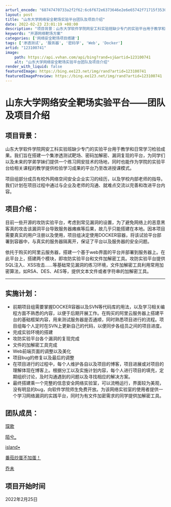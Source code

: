 ```yaml
---
arturl_encode: "68747470733a2f2f62:6c6f672e6373646e2e6e65742f71715f35303836303233322f:61727469636c652f64657461696c732f313233313030373431"
layout: post
title: "山东大学网络安全靶场实验平台团队及项目介绍"
date: 2022-02-23 23:01:19 +08:00
description: "项目背景：山东大学软件学院网安工科实验班缺少专门的实验平台用于教学和日常学习检验成果。我们旨在搭建一"
keywords: "开源网络靶场方案"
categories: ['网络安全靶场项目搭建']
tags: ['渗透测试', '服务器', '密码学', 'Web', 'Docker']
artid: "123100741"
image:
    path: https://api.vvhan.com/api/bing?rand=sj&artid=123100741
    alt: "山东大学网络安全靶场实验平台团队及项目介绍"
render_with_liquid: false
featuredImage: https://bing.ee123.net/img/rand?artid=123100741
featuredImagePreview: https://bing.ee123.net/img/rand?artid=123100741
---
```


# 山东大学网络安全靶场实验平台——团队及项目介绍

## 项目背景：

山东大学软件学院网安工科实验班缺少专门的实验平台用于教学和日常学习检验成果。我们旨在搭建一个集渗透测试靶场、密码加解密、漏洞复现的平台，为同学们以及未来的学弟学妹们提供一个练习网安技术的场地，同时也能作为学院的实验平台给相关课程的教学提供检验学习成果的平台乃至改进授课模式。
  
项目组部分成员有校外网络空间安全企业实习的经历，以及学校内部老师的指导。我们计划在项目过程中通过与企业及老师的沟通、就难点交流以完善和改进平台内容。

## 项目介绍：

目前一些开源的攻防实验平台，考虑到常见漏洞的设置，为了避免网络上的恶意黑客真的攻击该漏洞平台导致服务器瘫痪等后果，故几乎只能搭建在本地。因本项目需要真实的用户注册以及使用，项目组决定使用DOCKER容器，将该试验平台部署到容器中，与真实的服务器隔离开，保证了平台以及服务器的安全问题。
  
依托于购买的阿里云服务器，搭建一个基于web界面的平台并部署到服务器上。在此平台上，搭建两个模块，即攻防实验平台和文件加解密工具。攻防实验平台提供SQL注入、XSS攻击……等基础常见漏洞的练习环境，文件加解密工具利用常用加密算法，如RSA、DES、AES等，提供文本文件或者字符串的加解密工具。

---

## 实施计划：

* 前期项目组需要掌握DOCKER容器以及SVN等代码库的用法，以及学习相关编程方面不熟悉的内容，以便于后期开展工作。在购买的阿里云服务器上搭建平台的基础框架内容，用来测试服务器是否通顺，同时熟悉项目进行的流程。项目组每个人定时在SVN上更新自己的代码，以便同步各组员之间的项目进度。
* 完成实验环境的搭建
* 攻防实验平台各个漏洞的复现完成
* 文件的加解密工具完成
* Web前端页面的调整以及美化
* 项目bug的修复以及最后的调整
* 在项目进行的过程中，每个人维护各自以及项目的博客，项目进展或对项目的理解体现在博客上。根据分工以及实施计划内容，每个人进行项目的填充，定期组织讨论，及时沟通遇到的问题以及寻找相应的解决方案。
* 最终搭建乘一个完整的信息安全网络实验室，可以流畅运行，界面较为美观，没有明显的bug，向软件学院师生免费开放。为该网络实验室的使用者提供一个学习网络漏洞的实践平台，同时为有文件加密需求的同学提供加解密工具。

## 团队成员：

[琛歌](https://blog.csdn.net/qq_50860232?type=blog)
  
[陌兮\_](https://blog.csdn.net/m0_47470899?type=blog)
  
[island•](https://blog.csdn.net/weixin_50803761?type=blog)
  
[番茄炒蛋不加蛋！](https://blog.csdn.net/m0_52100140?type=blog)
  
[乔未](https://blog.csdn.net/m0_51588039)

## 项目开始时间

2022年2月25日